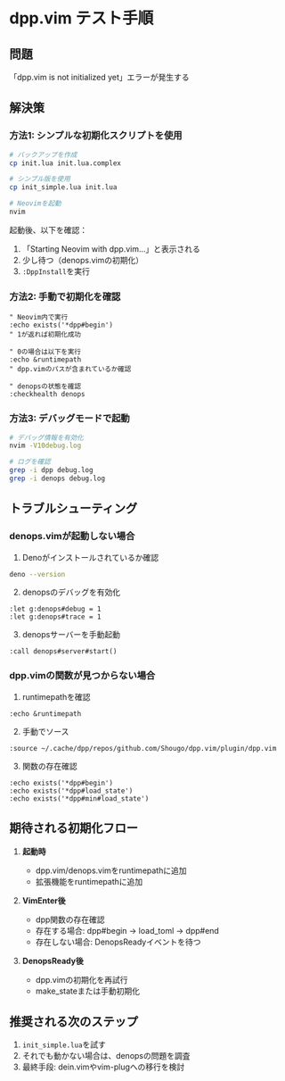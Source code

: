 # dpp.vim テスト手順

## 問題
「dpp.vim is not initialized yet」エラーが発生する

## 解決策

### 方法1: シンプルな初期化スクリプトを使用

```bash
# バックアップを作成
cp init.lua init.lua.complex

# シンプル版を使用
cp init_simple.lua init.lua

# Neovimを起動
nvim
```

起動後、以下を確認：
1. 「Starting Neovim with dpp.vim...」と表示される
2. 少し待つ（denops.vimの初期化）
3. `:DppInstall`を実行

### 方法2: 手動で初期化を確認

```vim
" Neovim内で実行
:echo exists('*dpp#begin')
" 1が返れば初期化成功

" 0の場合は以下を実行
:echo &runtimepath
" dpp.vimのパスが含まれているか確認

" denopsの状態を確認
:checkhealth denops
```

### 方法3: デバッグモードで起動

```bash
# デバッグ情報を有効化
nvim -V10debug.log

# ログを確認
grep -i dpp debug.log
grep -i denops debug.log
```

## トラブルシューティング

### denops.vimが起動しない場合

1. Denoがインストールされているか確認
```bash
deno --version
```

2. denopsのデバッグを有効化
```vim
:let g:denops#debug = 1
:let g:denops#trace = 1
```

3. denopsサーバーを手動起動
```vim
:call denops#server#start()
```

### dpp.vimの関数が見つからない場合

1. runtimepathを確認
```vim
:echo &runtimepath
```

2. 手動でソース
```vim
:source ~/.cache/dpp/repos/github.com/Shougo/dpp.vim/plugin/dpp.vim
```

3. 関数の存在確認
```vim
:echo exists('*dpp#begin')
:echo exists('*dpp#load_state')
:echo exists('*dpp#min#load_state')
```

## 期待される初期化フロー

1. **起動時**
   - dpp.vim/denops.vimをruntimepathに追加
   - 拡張機能をruntimepathに追加

2. **VimEnter後**
   - dpp関数の存在確認
   - 存在する場合: dpp#begin → load_toml → dpp#end
   - 存在しない場合: DenopsReadyイベントを待つ

3. **DenopsReady後**
   - dpp.vimの初期化を再試行
   - make_stateまたは手動初期化

## 推奨される次のステップ

1. `init_simple.lua`を試す
2. それでも動かない場合は、denopsの問題を調査
3. 最終手段: dein.vimやvim-plugへの移行を検討